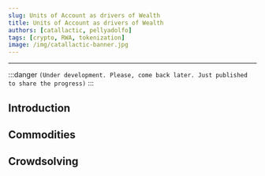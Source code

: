 ```yaml
---
slug: Units of Account as drivers of Wealth
title: Units of Account as drivers of Wealth
authors: [catallactic, pellyadolfo]
tags: [crypto, RWA, tokenization]
image: /img/catallactic-banner.jpg
---
```

---

:::danger
`(Under development. Please, come back later. Just published to share the progress)`
:::

## Introduction

## Commodities

## Crowdsolving

